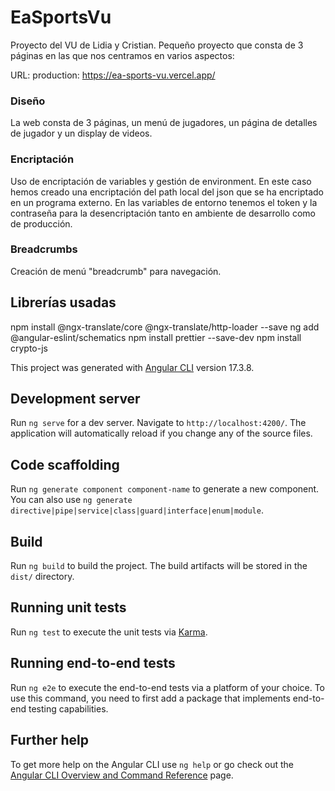 # EaSportsVu

Proyecto del VU de Lidia y Cristian.
Pequeño proyecto que consta de 3 páginas en las que nos centramos en varios aspectos:

URL:
production: https://ea-sports-vu.vercel.app/

### Diseño
La web consta de 3 páginas, un menú de jugadores, un página de detalles de jugador y un display de videos.

### Encriptación
Uso de encriptación de variables y gestión de environment.
En este caso hemos creado una encriptación del path local del json que se ha encriptado en un programa externo.
En las variables de entorno tenemos el token y la contraseña para la desencriptación tanto en ambiente de desarrollo como de producción. 

### Breadcrumbs
Creación de menú "breadcrumb" para navegación.


## Librerías usadas
npm install @ngx-translate/core @ngx-translate/http-loader --save
ng add @angular-eslint/schematics
npm install prettier --save-dev
npm install crypto-js


This project was generated with [Angular CLI](https://github.com/angular/angular-cli) version 17.3.8.

## Development server

Run `ng serve` for a dev server. Navigate to `http://localhost:4200/`. The application will automatically reload if you change any of the source files.

## Code scaffolding

Run `ng generate component component-name` to generate a new component. You can also use `ng generate directive|pipe|service|class|guard|interface|enum|module`.

## Build

Run `ng build` to build the project. The build artifacts will be stored in the `dist/` directory.

## Running unit tests

Run `ng test` to execute the unit tests via [Karma](https://karma-runner.github.io).

## Running end-to-end tests

Run `ng e2e` to execute the end-to-end tests via a platform of your choice. To use this command, you need to first add a package that implements end-to-end testing capabilities.

## Further help

To get more help on the Angular CLI use `ng help` or go check out the [Angular CLI Overview and Command Reference](https://angular.io/cli) page.
